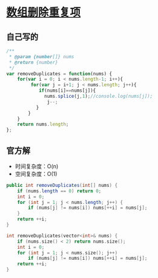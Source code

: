# [数组删除重复项](https://leetcode-cn.com/problems/remove-duplicates-from-sorted-array/)

## 自己写的

```js
/**
 * @param {number[]} nums
 * @return {number}
 */
var removeDuplicates = function(nums) {
    for(var i = 0; i < nums.length-1; i++){
         for(var j = i+1; j < nums.length; j++){
            if(nums[i]==nums[j]){
              nums.splice(j,1);//console.log(nums[j]);
               j--;
           }
        }
    } 
    return nums.length;
};
```

## 官方解

 * 时间复杂度：O(n)
 * 空间复杂度：O(1)

```java
public int removeDuplicates(int[] nums) {
    if (nums.length == 0) return 0;
    int i = 0;
    for (int j = 1; j < nums.length; j++) {
        if (nums[j] != nums[i]) nums[++i] = nums[j];
    }
    return ++i;
}
```

```c++
int removeDuplicates(vector<int>& nums) {
    if (nums.size() < 2) return nums.size();
    int i = 0;
    for (int j = 1; j < nums.size(); j++)
        if (nums[j] != nums[i]) nums[++i] = nums[j];
    return ++i;
}
```
